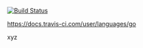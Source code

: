 [![Build Status](https://api.travis-ci.org/literadix/horeb.png)](https://travis-ci.org/literadix/horeb#)

https://docs.travis-ci.com/user/languages/go

xyz
